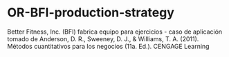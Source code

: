 # OR-BFI-production-strategy
Better Fitness, Inc. (BFI) fabrica equipo para ejercicios - caso de aplicación tomado de Anderson, D. R., Sweeney, D. J., &amp; Williams, T. A. (2011). Métodos cuantitativos para los negocios (11a. Ed.). CENGAGE Learning
